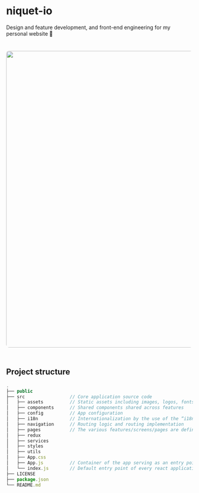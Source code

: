 # niquet-io
Design and feature development, and front-end engineering for my personal website 🦈

<div text-align="center">
    <img src="https://media.giphy.com/media/cCvWHbfVdn2bm/giphy.gif" width="800px" style="margin: 24px 0; border-radius: 8px;">
</div>

## Project structure

```js
.
├── public
├── src                 // Core application source code
│   ├── assets          // Static assets including images, logos, fonts, etc.
│   ├── components      // Shared components shared across features
│   ├── config          // App configuration
│   ├── i18n            // Internationalization by the use of the “i18next” library
│   ├── navigation      // Routing logic and routing implementation
│   ├── pages           // The various features/screens/pages are defined here
│   ├── redux           
│   ├── services
│   ├── styles
│   ├── utils
│   ├── App.css
│   ├── App.js          // Container of the app serving as an entry point
│   └── index.js        // Default entry point of every react application
├── LICENSE
├── package.json
└── README.md
```
